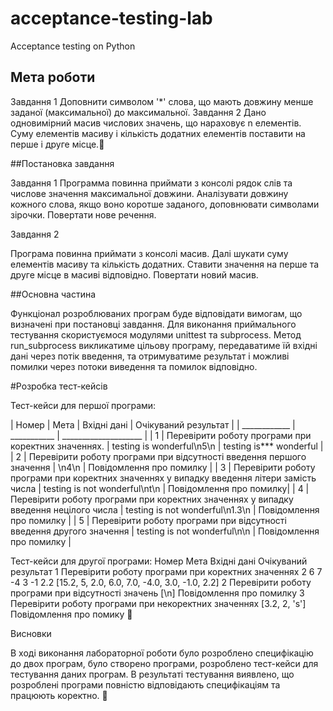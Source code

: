 # acceptance-testing-lab
Acceptance testing on Python

## Мета роботи

Завдання 1
Доповнити символом '*' слова, що мають довжину менше заданої (максимальної) до максимальної.
Завдання 2
Дано одновимірний масив числових значень, що нараховує n елементів. Суму елементів масиву і кількість додатних елементів поставити на перше і друге місце.

##Постановка завдання

Завдання 1
Программа повинна приймати з консолі рядок слів та числове значення максимальної довжини. 
Аналізувати довжину кожного слова, якщо воно коротше заданого, доповнювати символами зірочки. Повертати нове речення.

Завдання 2
	
Програма повинна приймати з консолі масив. Далі шукати суму елементів масиву та кількість додатних. 
Ставити значення на перше та друге місце в масиві відповідно. Повертати новий масив.


##Основна частина

Функціонал розроблюваних програм буде відповідати вимогам, що визначені при постановці завдання.
Для виконання приймального тестування скористуємося модулями unittest та subprocess.
Метод run_subprocess викликатиме цільову програму, передаватиме їй вхідні дані через потік введення, 
та отримуватиме результат і можливі помилки через потоки виведення та помилок відповідно.

#Розробка тест-кейсів

Тест-кейси для першої програми:

| Номер | Мета | Вхідні дані | Очікуваний результат |
| ____________ | ___________ | ____________________ |
| 1 | Перевірити роботу програми при коректних значеннях. | testing is wonderful\n5\n | testing is*** wonderful |
| 2 | Перевірити роботу програми при відсутності введення першого значення | \n4\n | Повідомлення про помилку |
| 3 | Перевірити роботу програми при коректних значеннях у випадку введення літери замість числа | testing is not wonderful\nt\n |  Повідомлення про помилку|
| 4 | Перевірити роботу програми при коректних значеннях у випадку введення нецілого числа | testing is not wonderful\n1.3\n | Повідомлення про помилку |
| 5 | Перевірити роботу програми при відсутності введення другого значення | testing is not wonderful\n\n | Повідомлення про помилку |




Тест-кейси для другої програми:
Номер
Мета
Вхідні дані
Очікуваний результат
1
Перевірити роботу програми при коректних значеннях 
2 6 7 -4 3 -1 2.2
[15.2, 5, 2.0, 6.0, 7.0, -4.0, 3.0, -1.0, 2.2]
2
Перевірити роботу програми при відсутності значень
[\n]
Повідомлення про помилку
3
Перевірити роботу програми при некоректних значеннях 
[3.2, 2, 's']
Повідомлення про помику


Висновки

В ході виконання лабораторної роботи було розроблено специфікацію до двох програм, було створено програми, розроблено тест-кейси для тестування даних програм. В результаті тестування виявлено, що розроблені програми повністю відповідають специфікаціям та працюють коректно.

